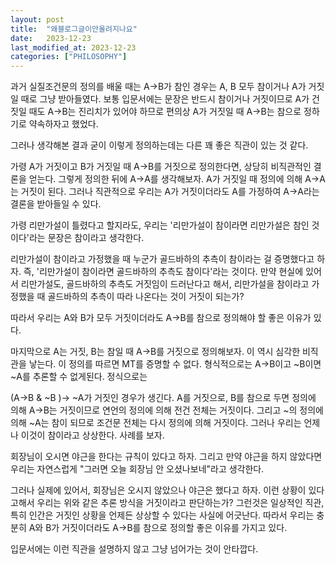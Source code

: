 ```yaml
---
layout: post
title:  "왜블로그글이안올려지나요"
date:   2023-12-23
last_modified_at: 2023-12-23
categories: ["PHILOSOPHY"]
---
```


과거 실질조건문의 정의를 배울 때는 A->B가 참인 경우는 A, B 모두 참이거나 A가 거짓일 때로 그냥 받아들였다. 보통 입문서에는 문장은 반드시 참이거나 거짓이므로 A가 건짓일 때도 A->B는 진리치가 있어야 하므로 편의상 A가 거짓일 때 A->B는 참으로 정하기로 약속하자고 했었다.

그러나 생각해본 결과 굳이 이렇게 정의하는데는 다른 꽤 좋은 직관이 있는 것 같다.

가령 A가 거짓이고 B가 거짓일 때 A->B를 거짓으로 정의한다면, 상당히 비직관적인 결론을 얻는다. 그렇게 정의한 뒤에 A->A를 생각해보자. A가 거짓일 때 정의에 의해 A->A는 거짓이 된다. 그러나 직관적으로 우리는 A가 거짓이더라도 A를 가정하여 A->A라는 결론을 받아들일 수 있다.

가령 리만가설이 틀렸다고 할지라도, 우리는 '리만가설이 참이라면 리만가설은 참인 것이다'라는 문장은 참이라고 생각한다.

리만가설이 참이라고 가정했을 때 누군가 골드바하의 추측이 참이라는 걸 증명했다고 하자. 즉, '리만가설이 참이라면 골드바하의 추측도 참이다'라는 것이다. 만약 현실에 있어서 리만가설도, 골드바하의 추측도 거짓임이 드러난다고 해서, 리만가설을 참이라고 가정했을 때 골드바하의 추측이 따라 나온다는 것이 거짓이 되는가?

따라서 우리는 A와 B가 모두 거짓이더라도 A->B를 참으로 정의해야 할 좋은 이유가 있다.

마지막으로 A는 거짓, B는 참일 때 A->B를 거짓으로 정의해보자. 이 역시 심각한 비직관을 낳는다. 이 정의를 따르면 MT를 증명할 수 없다. 형식적으로는 A->B이고 ~B이면 ~A를 추론할 수 없게된다. 정식으로는

(A->B & ~B )-> ~A가 거짓인 경우가 생긴다. A를 거짓으로, B를 참으로 두면 정의에 의해 A->B는 거짓이므로 연언의 정의에 의해 전건 전체는 거짓이다. 그리고 ~의 정의에 의해 ~A는 참이 되므로 조건문 전체는 다시 정의에 의해 거짓이다. 그러나 우리는 언제나 이것이 참이라고 상상한다. 사례를 보자.

회장님이 오시면 야근을 한다는 규칙이 있다고 하자. 그리고 만약 야근을 하지 않았다면 우리는 자연스럽게 "그러면 오늘 회장님 안 오셨나보네"라고 생각한다.

그러나 실제에 있어서, 회장님은 오시지 않았으나 야근은 했다고 하자. 이런 상황이 있다고해서 우리는 위와 같은 추론 방식을 거짓이라고 판단하는가? 그런것은 일상적인 직관, 특히 인간은 거짓인 상황을 언제든 상상할 수 있다는 사실에 어긋난다. 따라서 우리는 충분히 A와 B가 거짓이더라도 A->B를 참으로 정의할 좋은 이유를 가지고 있다.


입문서에는 이런 직관을 설명하지 않고 그냥 넘어가는 것이 안타깝다.
